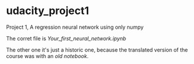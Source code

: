 # udacity_project1
Project 1, A regression neural network using only numpy

The corret file is *Your_first_neural_network.ipynb*

The other one it's just a historic one, because the translated version of the course was with an *old notebook*.
